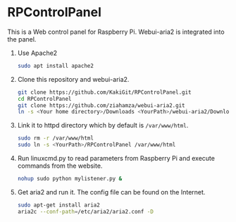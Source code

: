 # RPControlPanel

This is a Web control panel for Raspberry Pi. Webui-aria2 is integrated into the panel.

1. Use Apache2

    ```bash
    sudo apt install apache2
    ```

2. Clone this repository and webui-aria2.

    ```bash
    git clone https://github.com/KakiGit/RPControlPanel.git
    cd RPControlPanel
    git clone https://github.com/ziahamza/webui-aria2.git
    ln -s <Your home directory>/Downloads <YourPath>/webui-aria2/Downloads
    ```

3. Link it to httpd directory which by default is `/var/www/html`.

    ```bash
    sudo rm -r /var/www/html
    sudo ln -s <YourPath>/RPControlPanel /var/www/html
    ```

4. Run linuxcmd.py to read parameters from Raspberry Pi and execute commands from the website.

    ```bash
    nohup sudo python mylistener.py &
    ```
5. Get aria2 and run it. The config file can be found on the Internet.

   ```bash
   sudo apt-get install aria2
   aria2c --conf-path=/etc/aria2/aria2.conf -D
   ```
